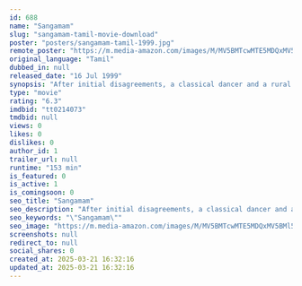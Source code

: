 ```yaml
---
id: 688
name: "Sangamam"
slug: "sangamam-tamil-movie-download"
poster: "posters/sangamam-tamil-1999.jpg"
remote_poster: "https://m.media-amazon.com/images/M/MV5BMTcwMTE5MDQxMV5BMl5BanBnXkFtZTgwNDMzOTk1MDE@._V1_SX300.jpg"
original_language: "Tamil"
dubbed_in: null
released_date: "16 Jul 1999"
synopsis: "After initial disagreements, a classical dancer and a rural folk artist charm each other and fall in love. However, they face issues when the girl's father disapproves of their relationship."
type: "movie"
rating: "6.3"
imdbid: "tt0214073"
tmdbid: null
views: 0
likes: 0
dislikes: 0
author_id: 1
trailer_url: null
runtime: "153 min"
is_featured: 0
is_active: 1
is_comingsoon: 0
seo_title: "Sangamam"
seo_description: "After initial disagreements, a classical dancer and a rural folk artist charm each other and fall in love. However, they face issues when the girl's father disapproves of their relationship."
seo_keywords: "\"Sangamam\""
seo_image: "https://m.media-amazon.com/images/M/MV5BMTcwMTE5MDQxMV5BMl5BanBnXkFtZTgwNDMzOTk1MDE@._V1_SX300.jpg"
screenshots: null
redirect_to: null
social_shares: 0
created_at: 2025-03-21 16:32:16
updated_at: 2025-03-21 16:32:16
---
```


